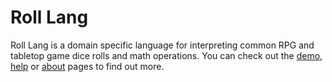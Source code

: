 # Roll Lang

Roll Lang is a domain specific language for interpreting common RPG and tabletop game dice rolls and math operations. You can check out the [demo](https://roll.quaternion.site), [help](https://roll.quaternion.site/help) or [about](https://roll.quaternion.site/about) pages to find out more.
